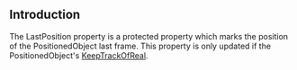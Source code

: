 ## Introduction

The LastPosition property is a protected property which marks the position of the PositionedObject last frame. This property is only updated if the PositionedObject's [KeepTrackOfReal](/frb/docs/index.php?title=FlatRedBall.PositionedObject.KeepTrackOfReal "FlatRedBall.PositionedObject.KeepTrackOfReal").
